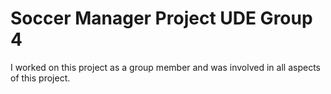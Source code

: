 # Soccer Manager Project UDE Group 4

I worked on this project as a group member and was involved in all aspects of this project.
